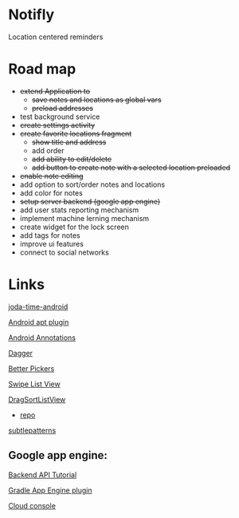 Notifly
=======
Location centered reminders

Road map
========

* ~~extend Application to~~
  * ~~save notes and locations as global vars~~
  * ~~preload addresses~~
* test background service 
* ~~create settings activity~~
* ~~create favorite locations fragment~~
  * ~~show title and address~~ 
  * add order
  * ~~add ability to edit/delete~~
  * ~~add button to create note with a selected location preloaded~~
* ~~enable note editing~~
* add option to sort/order notes and locations
* add color for notes
* ~~setup server backend (google app engine)~~
* add user stats reporting mechanism
* implement machine lerning mechanism
* create widget for the lock screen
* add tags for notes
* improve ui features
* connect to social networks

Links
=====

[joda-time-android](https://github.com/dlew/joda-time-android)

[Android apt plugin](https://bitbucket.org/hvisser/android-apt)

[Android Annotations](https://github.com/excilys/androidannotations)

[Dagger](http://square.github.io/dagger/)

[Better Pickers](https://github.com/derekbrameyer/android-betterpickers)

[Swipe List View](https://github.com/47deg/android-swipelistview)

[DragSortListView](https://github.com/bauerca/drag-sort-listview)
* [repo](https://github.com/Goddchen/mvn-repo)

[subtlepatterns](http://subtlepatterns.com)


Google app engine:
------------------
[Backend API Tutorial](https://developers.google.com/appengine/docs/java/endpoints/getstarted/backend/)

[Gradle App Engine plugin](https://github.com/GoogleCloudPlatform/gradle-appengine-plugin)

[Cloud console](https://cloud.google.com/console)



